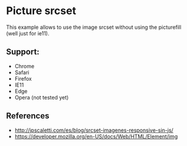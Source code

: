 # Picture srcset
This example allows to use the image srcset without using the picturefill (well just for ie11).

## Support:
* Chrome
* Safari
* Firefox
* IE11
* Edge
* Opera (not tested yet)

## References
- http://jpscaletti.com/es/blog/srcset-imagenes-responsive-sin-js/
- https://developer.mozilla.org/en-US/docs/Web/HTML/Element/img

